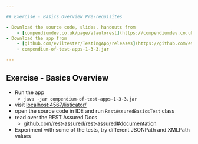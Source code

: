 ```yaml
---

## Exercise - Basics Overview Pre-requisites

- Download the source code, slides, handouts from
    - [compendiumdev.co.uk/page/atautorest](https://compendiumdev.co.uk/page/atautorest)
- Download the app from
    - [github.com/eviltester/TestingApp/releases](https://github.com/eviltester/TestingApp/releases)
    - compendium-of-test-apps-1-3-3.jar

---
```


## Exercise  - Basics Overview

- Run the app
    - `java -jar compendium-of-test-apps-1-3-3.jar`
- visit [localhost:4567/listicator/](http://localhost:4567/listicator/)
- open the source code in IDE and run `RestAssuredBasicsTest` class
- read over the REST Assured Docs
    - [github.com/rest-assured/rest-assured#documentation](https://github.com/rest-assured/rest-assured#documentation)
- Experiment with some of the tests, try different JSONPath and XMLPath values